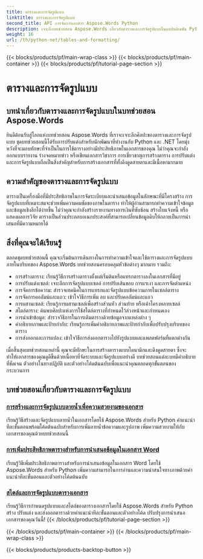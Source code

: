 ```yaml
---
title: ตารางและการจัดรูปแบบ
linktitle: ตารางและการจัดรูปแบบ
second_title: API การจัดการเอกสาร Aspose.Words Python
description: เจาะลึกบทช่วยสอน Aspose.Words เกี่ยวกับตารางและการจัดรูปแบบในแอปพลิเคชัน Python และ .NET เรียนรู้การสร้าง ปรับแต่ง และกำหนดรูปแบบตารางสำหรับเอกสารที่ดึงดูดสายตา
weight: 16
url: /th/python-net/tables-and-formatting/
---
```


{{< blocks/products/pf/main-wrap-class >}}
{{< blocks/products/pf/main-container >}}
{{< blocks/products/pf/tutorial-page-section >}}

# ตารางและการจัดรูปแบบ



## บทนำเกี่ยวกับตารางและการจัดรูปแบบในบทช่วยสอน Aspose.Words

ยินดีต้อนรับสู่โลกแห่งบทช่วยสอน Aspose.Words ที่เราจะเจาะลึกศิลปะของตารางและการจัดรูปแบบ ชุดบทช่วยสอนนี้ได้รับการปรับแต่งสำหรับนักพัฒนาที่ทำงานกับ Python และ .NET โดยมุ่งหวังที่จะมอบทักษะที่จำเป็นในการใช้ตารางอย่างมีประสิทธิภาพในเอกสารของคุณ ไม่ว่าคุณจะกำลังออกแบบรายงาน ร่างจดหมายข่าว หรือเขียนเอกสารวิชาการ การเชี่ยวชาญการสร้างตาราง การปรับแต่ง และการจัดรูปแบบถือเป็นสิ่งสำคัญสำหรับการสร้างเอกสารที่ทั้งดึงดูดสายตาและมีเนื้อหามากมาย

## ความสำคัญของตารางและการจัดรูปแบบ

ตารางเป็นเครื่องมือที่มีประสิทธิภาพในการจัดระเบียบและนำเสนอข้อมูลในลักษณะที่มีโครงสร้าง การจัดรูปแบบที่เหมาะสมจะช่วยเพิ่มความคมชัดของภาพในตาราง ทำให้ผู้อ่านสามารถทำความเข้าใจข้อมูลและข้อมูลเชิงลึกได้ง่ายขึ้น ไม่ว่าคุณจะกำลังสร้างรายงานทางการเงินที่ซับซ้อน สร้างใบแจ้งหนี้ หรือแสดงผลการวิจัย ตารางเป็นส่วนประกอบอเนกประสงค์ที่สามารถเปลี่ยนข้อมูลดิบให้กลายเป็นการนำเสนอที่มีความหมายได้

## สิ่งที่คุณจะได้เรียนรู้

ตลอดชุดบทช่วยสอนนี้ คุณจะเริ่มต้นการเดินทางในการทำความเข้าใจและใช้ตารางและการจัดรูปแบบภายในบริบทของ Aspose.Words บทช่วยสอนครอบคลุมหัวข้อต่างๆ มากมาย รวมถึง:

- การสร้างตาราง: เรียนรู้วิธีการสร้างตารางตั้งแต่เริ่มต้นหรือแทรกตารางลงในเอกสารที่มีอยู่
- การปรับแต่งเซลล์: เจาะลึกการจัดรูปแบบเซลล์ การปรับเส้นขอบ การแรเงา และการจัดตำแหน่ง
- การจัดการข้อความ: สำรวจเทคนิคในการแทรกและจัดรูปแบบข้อความภายในเซลล์ตาราง
- การจัดการคอลัมน์และแถว: เข้าใจวิธีการเพิ่ม ลบ และปรับคอลัมน์และแถว
- การผสานเซลล์: เรียนรู้การผสานเซลล์เพื่อสร้างส่วนหัว ส่วนท้าย หรือเค้าโครงหลายเซลล์
- สไตล์ตาราง: ค้นพบศิลปะแห่งการใช้สไตล์ตารางที่กำหนดไว้ล่วงหน้าและกำหนดเอง
- การนำเข้าข้อมูล: สำรวจวิธีการในการเติมตารางด้วยข้อมูลจากแหล่งต่าง ๆ
- คำอธิบายภาพและป้ายกำกับ: เรียนรู้การเพิ่มคำอธิบายภาพและป้ายกำกับเพื่อปรับปรุงบริบทของตาราง
- การส่งออกและการแปลง: เข้าใจวิธีการส่งออกตารางไปยังรูปแบบและแพลตฟอร์มที่แตกต่างกัน

เมื่อสิ้นสุดบทช่วยสอนเหล่านี้ คุณจะมีทักษะในการสร้างตารางแบบไดนามิกและดึงดูดสายตา ซึ่งจะทำให้เอกสารของคุณดูดีขึ้นด้วยเนื้อหาที่จัดระบบและจัดรูปแบบอย่างดี บทช่วยสอนแต่ละบทมีคำอธิบายที่ชัดเจน ตัวอย่างในทางปฏิบัติ และตัวอย่างโค้ดต้นฉบับเพื่อแนะนำคุณตลอดทุกขั้นตอนของกระบวนการ

## บทช่วยสอนเกี่ยวกับตารางและการจัดรูปแบบ
### [การสร้างและการจัดรูปแบบลายน้ำเพื่อความสวยงามของเอกสาร](./manage-document-watermarks/)
เรียนรู้วิธีสร้างและจัดรูปแบบลายน้ำในเอกสารโดยใช้ Aspose.Words สำหรับ Python คำแนะนำทีละขั้นตอนพร้อมโค้ดต้นฉบับสำหรับการเพิ่มลายน้ำข้อความและรูปภาพ เพิ่มความสวยงามให้กับเอกสารของคุณด้วยบทช่วยสอนนี้
### [การเพิ่มประสิทธิภาพตารางสำหรับการนำเสนอข้อมูลในเอกสาร Word](./document-tables/)
เรียนรู้วิธีเพิ่มประสิทธิภาพตารางสำหรับการนำเสนอข้อมูลในเอกสาร Word โดยใช้ Aspose.Words สำหรับ Python เพิ่มความสามารถในการอ่านและความน่าสนใจทางภาพด้วยคำแนะนำทีละขั้นตอนและตัวอย่างโค้ดต้นฉบับ
### [สไตล์และการจัดรูปแบบตารางเอกสาร](./document-table-styles-formatting/)
เรียนรู้วิธีการกำหนดรูปแบบและสไตล์ของตารางเอกสารโดยใช้ Aspose.Words สำหรับ Python สร้าง ปรับแต่ง และส่งออกตารางด้วยคำแนะนำทีละขั้นตอนและตัวอย่างโค้ด ปรับปรุงการนำเสนอเอกสารของคุณวันนี้! 
{{< /blocks/products/pf/tutorial-page-section >}}

{{< /blocks/products/pf/main-container >}}
{{< /blocks/products/pf/main-wrap-class >}}

{{< blocks/products/products-backtop-button >}}

